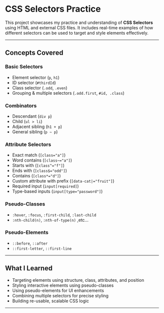 # CSS Selectors Practice

This project showcases my practice and understanding of **CSS Selectors** using HTML and external CSS files. It includes real-time examples of how different selectors can be used to target and style elements effectively.

---

##  Concepts Covered

### Basic Selectors
- Element selector (`p`, `h1`)
- ID selector (`#thirdId`)
- Class selector (`.odd`, `.even`)
- Grouping & multiple selectors (`.odd.first`, `#id, .class`)

###  Combinators
- Descendant (`div p`)
- Child (`ul > li`)
- Adjacent sibling (`h1 + p`)
- General sibling (`p ~ p`)

### Attribute Selectors
- Exact match (`[class="a"]`)
- Word contains (`[class~="a"]`)
- Starts with (`[class^="f"]`)
- Ends with (`[class$="odd"]`)
- Contains (`[class*="d"]`)
- Custom attribute with prefix (`[data-cat|="fruit"]`)
- Required input (`input[required]`)
- Type-based inputs (`input[type="password"]`)

### Pseudo-Classes
- `:hover`, `:focus`, `:first-child`, `:last-child`
- `:nth-child(n)`, `:nth-of-type(n)` ,etc...

### Pseudo-Elements
- `::before`, `::after`
- `::first-letter`, `::first-line`

---

##  What I Learned

- Targeting elements using structure, class, attributes, and position
- Styling interactive elements using pseudo-classes
- Using pseudo-elements for UI enhancements
- Combining multiple selectors for precise styling
- Building re-usable, scalable CSS logic

---

